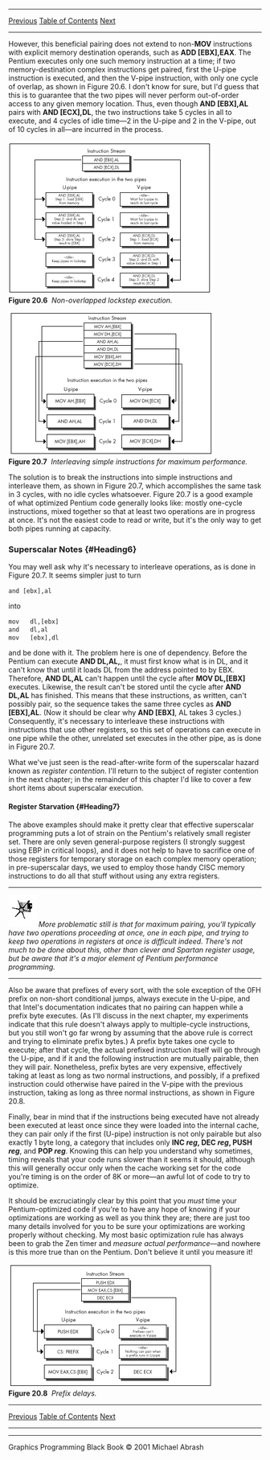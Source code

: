   ------------------------ --------------------------------- --------------------
  [Previous](20-03.html)   [Table of Contents](index.html)   [Next](21-01.html)
  ------------------------ --------------------------------- --------------------

However, this beneficial pairing does not extend to non-**MOV**
instructions with explicit memory destination operands, such as **ADD
[EBX],EAX**. The Pentium executes only one such memory instruction at a
time; if two memory-destination complex instructions get paired, first
the U-pipe instruction is executed, and then the V-pipe instruction,
with only one cycle of overlap, as shown in Figure 20.6. I don't know
for sure, but I'd guess that this is to guarantee that the two pipes
will never perform out-of-order access to any given memory location.
Thus, even though **AND [EBX],AL** pairs with **AND [ECX],DL**, the two
instructions take 5 cycles in all to execute, and 4 cycles of idle
time—2 in the U-pipe and 2 in the V-pipe, out of 10 cycles in all—are
incurred in the process.

![](images/20-06.jpg)\
 **Figure 20.6**  *Non-overlapped lockstep execution.*

![](images/20-07.jpg)\
 **Figure 20.7**  *Interleaving simple instructions for maximum
performance.*

The solution is to break the instructions into simple instructions and
interleave them, as shown in Figure 20.7, which accomplishes the same
task in 3 cycles, with no idle cycles whatsoever. Figure 20.7 is a good
example of what optimized Pentium code generally looks like: mostly
one-cycle instructions, mixed together so that at least two operations
are in progress at once. It's not the easiest code to read or write, but
it's the only way to get both pipes running at capacity.

### Superscalar Notes {#Heading6}

You may well ask why it's necessary to interleave operations, as is done
in Figure 20.7. It seems simpler just to turn

    and [ebx],al

into

    mov   dl,[ebx]
    and   dl,al
    mov   [ebx],dl

and be done with it. The problem here is one of dependency. Before the
Pentium can execute **AND DL,AL,**, it must first know what is in DL,
and it can't know that until it loads DL from the address pointed to by
EBX. Therefore, **AND DL,AL** can't happen until the cycle after **MOV
DL,[EBX]** executes. Likewise, the result can't be stored until the
cycle after **AND DL,AL** has finished. This means that these
instructions, as written, can't possibly pair, so the sequence takes the
same three cycles as **AND [EBX],AL**. (Now it should be clear why **AND
[EBX]**, AL takes 3 cycles.) Consequently, it's necessary to interleave
these instructions with instructions that use other registers, so this
set of operations can execute in one pipe while the other, unrelated set
executes in the other pipe, as is done in Figure 20.7.

What we've just seen is the read-after-write form of the superscalar
hazard known as *register contention*. I'll return to the subject of
register contention in the next chapter; in the remainder of this
chapter I'd like to cover a few short items about superscalar execution.

#### Register Starvation {#Heading7}

The above examples should make it pretty clear that effective
superscalar programming puts a lot of strain on the Pentium's relatively
small register set. There are only seven general-purpose registers (I
strongly suggest using EBP in critical loops), and it does not help to
have to sacrifice one of those registers for temporary storage on each
complex memory operation; in pre-superscalar days, we used to employ
those handy CISC memory instructions to do all that stuff without using
any extra registers.

  ------------------- -------------------------------------------------------------------------------------------------------------------------------------------------------------------------------------------------------------------------------------------------------------------------------------------------------------------------------------------------------------------------------
  ![](images/i.jpg)   *More problematic still is that for maximum pairing, you'll typically have two operations proceeding at once, one in each pipe, and trying to keep two operations in registers at once is difficult indeed. There's not much to be done about this, other than clever and Spartan register usage, but be aware that it's a major element of Pentium performance programming.*
  ------------------- -------------------------------------------------------------------------------------------------------------------------------------------------------------------------------------------------------------------------------------------------------------------------------------------------------------------------------------------------------------------------------

Also be aware that prefixes of every sort, with the sole exception of
the 0FH prefix on non-short conditional jumps, always execute in the
U-pipe, and that Intel's documentation indicates that no pairing can
happen while a prefix byte executes. (As I'll discuss in the next
chapter, my experiments indicate that this rule doesn't always apply to
multiple-cycle instructions, but you still won't go far wrong by
assuming that the above rule is correct and trying to eliminate prefix
bytes.) A prefix byte takes one cycle to execute; after that cycle, the
actual prefixed instruction itself will go through the U-pipe, and if it
and the following instruction are mutually pairable, then they will
pair. Nonetheless, prefix bytes are very expensive, effectively taking
at least as long as two normal instructions, and possibly, if a prefixed
instruction could otherwise have paired in the V-pipe with the previous
instruction, taking as long as three normal instructions, as shown in
Figure 20.8.

Finally, bear in mind that if the instructions being executed have not
already been executed at least once since they were loaded into the
internal cache, they can pair only if the first (U-pipe) instruction is
not only pairable but also exactly 1 byte long, a category that includes
only **INC *reg*, DEC *reg*, PUSH *reg***, and **POP *reg***. Knowing
this can help you understand why sometimes, timing reveals that your
code runs slower than it seems it should, although this will generally
occur only when the cache working set for the code you're timing is on
the order of 8K or more—an awful lot of code to try to optimize.

It should be excruciatingly clear by this point that you *must* time
your Pentium-optimized code if you're to have any hope of knowing if
your optimizations are working as well as you think they are; there are
just too many details involved for you to be sure your optimizations are
working properly without checking. My most basic optimization rule has
always been to grab the Zen timer and *measure actual performance*—and
nowhere is this more true than on the Pentium. Don't believe it until
you measure it!

![](images/20-08.jpg)\
 **Figure 20.8**  *Prefix delays.*

  ------------------------ --------------------------------- --------------------
  [Previous](20-03.html)   [Table of Contents](index.html)   [Next](21-01.html)
  ------------------------ --------------------------------- --------------------

* * * * *

Graphics Programming Black Book © 2001 Michael Abrash
